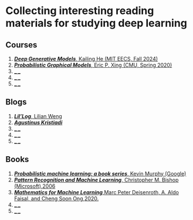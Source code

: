 # Collecting interesting reading materials for studying deep learning


## Courses
1. [**_Deep Generative Models_**, Kailing He (MIT EECS, Fall 2024)](https://mit-6s978.github.io/schedule.html)
2. [**_Probabilistic Graphical Models_**, Eric P. Xing (CMU, Spring 2020)](https://www.cs.cmu.edu/~epxing/Class/10708-20/lectures.html)
3. [**_ _**]()
4. [**_ _**]()
5. [**_ _**]()


## Blogs
1. [**_Lil’Log_**, Lilian Weng](https://lilianweng.github.io/)
2. [**_Agustinus Kristiadi_** ](https://agustinus.kristia.de/blog/)
3. [**_ _**]()
4. [**_ _**]()
5. [**_ _**]()


## Books
1. [**_Probabilistic machine learning: a book series_**, Kevin Murphy (Google)](https://probml.github.io/pml-book/)
2. [**_Pattern Recognition and Machine Learning_**, Christopher M. Bishop (Microsoft),2006](https://github.com/peteflorence/MachineLearning6.867/blob/master/Bishop/Bishop%20-%20Pattern%20Recognition%20and%20Machine%20Learning.pdf)
3. [**_Mathematics for Machine Learning_**,Marc Peter Deisenroth, A. Aldo Faisal, and Cheng Soon Ong,2020.](https://mml-book.github.io/book/mml-book.pdf)
4. [**_ _**]()
5. [**_ _**]()
   
